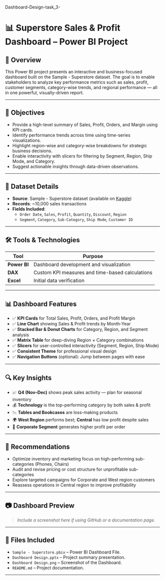  Dashboard-Design-task_3-

 # 📊 Superstore Sales & Profit Dashboard – Power BI Project

## 📝 Overview

This Power BI project presents an interactive and business-focused dashboard built on the Sample - Superstore dataset. The goal is to enable stakeholders to analyze key performance metrics such as sales, profit, customer segments, category-wise trends, and regional performance — all in one powerful, visually-driven report.

---

## 🎯 Objectives

- Provide a high-level summary of Sales, Profit, Orders, and Margin using KPI cards.
- Identify performance trends across time using time-series visualizations.
- Highlight region-wise and category-wise breakdowns for strategic business decisions.
- Enable interactivity with slicers for filtering by Segment, Region, Ship Mode, and Category.
- Suggest actionable insights through data-driven observations.

---

## 📁 Dataset Details

- **Source**: Sample - Superstore dataset (available on [Kaggle](https://www.kaggle.com/datasets))
- **Records**: ~10,000 sales transactions
- **Fields Included**:
  - `Order Date`, `Sales`, `Profit`, `Quantity`, `Discount`, `Region`
  - `Segment`, `Category`, `Sub-Category`, `Ship Mode`, `Customer ID`

---

## 🛠️ Tools & Technologies

| Tool             | Purpose                               |
|------------------|----------------------------------------|
| **Power BI**     | Dashboard development and visualization |
| **DAX**          | Custom KPI measures and time-based calculations |
| **Excel**        | Initial data verification              |

---

## 📊 Dashboard Features

- ✅ **KPI Cards** for Total Sales, Profit, Orders, and Profit Margin
- ✅ **Line Chart** showing Sales & Profit trends by Month-Year
- ✅ **Stacked Bar & Donut Charts** for Category, Region, and Segment analysis
- ✅ **Matrix Table** for deep-diving Region × Category combinations
- ✅ **Slicers** for user-controlled interactivity (Segment, Region, Ship Mode)
- ✅ **Consistent Theme** for professional visual design
- ✅ **Navigation Buttons** (optional): Jump between pages with ease

---

## 🔍 Key Insights

- 📈 **Q4 (Nov–Dec)** shows peak sales activity — plan for seasonal inventory
- 💰 **Technology** is the top-performing category by both sales & profit
- 📉 **Tables and Bookcases** are loss-making products
- 🌍 **West Region** performs best; **Central** has low profit despite sales
- 👥 **Corporate Segment** generates higher profit per order

---

## 📌 Recommendations

- Optimize inventory and marketing focus on high-performing sub-categories (Phones, Chairs)
- Audit and revise pricing or cost structure for unprofitable sub-categories
- Explore targeted campaigns for Corporate and West region customers
- Reassess operations in Central region to improve profitability

---

## 📷 Dashboard Preview

> _Include a screenshot here if using GitHub or a documentation page._

---

## 📁 Files Included

- `Sample - Superstore.pbix` – Power BI Dashboard File.
- `Dashboard Design.pptx` – Project summary presentation.
- `Dashboard Design.png` – Screenshot of the Dashboard.
- `README.md` – Project documentation.

---


